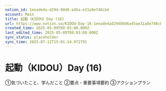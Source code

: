 ```yaml
---
notion_id: 1eeade4a-d294-80d6-a45a-e31a8e748cb4
account: Main
title: 起動（KIDOU）Day (16)
url: https://www.notion.so/KIDOU-Day-16-1eeade4ad29480d6a45ae31a8e748cb4
created_time: 2025-05-09T08:03:00.000Z
last_edited_time: 2025-05-09T08:03:00.000Z
sync_status: placeholder
sync_time: 2025-07-12T15:01:14.972791
---
```

# 起動（KIDOU）Day (16)

①気づいたこと、学んだこと
②要点・重要事項要約
③アクションプラン